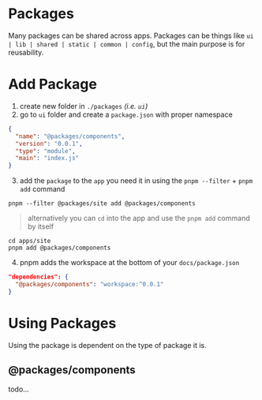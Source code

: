 # Packages
Many packages can be shared across apps. Packages can be things like `ui | lib | shared | static | common | config`, but the main purpose is for reusability.

# Add Package

1. create new folder in `./packages` *(i.e. `ui`)*
2. go to `ui` folder and create a `package.json` with proper namespace

```json
{
  "name": "@packages/components",
  "version": "0.0.1",
  "type": "module",
  "main": "index.js"
}
```

3. add the `package` to the `app` you need it in using the `pnpm --filter` + `pnpm add` command

```
pnpm --filter @packages/site add @packages/components
```

> alternatively you can `cd` into the app and use the `pnpm add` command by itself

```
cd apps/site
pnpm add @packages/components
```

4. pnpm adds the workspace at the bottom of your `docs/package.json`

```json
"dependencies": {
  "@packages/components": "workspace:^0.0.1"
}
```

# Using Packages

Using the package is dependent on the type of package it is.

## @packages/components

todo...